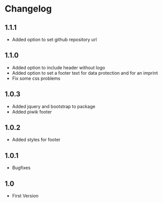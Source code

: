 # Changelog

## 1.1.1
- Added option to set github repository url

## 1.1.0
- Added option to include header without logo
- Added option to set a footer text for data protection and for an imprint
- Fix some css problems

## 1.0.3
- Added jquery and bootstrap to package
- Added piwik footer

## 1.0.2
- Added styles for footer

## 1.0.1
- Bugfixes

## 1.0
- First Version

